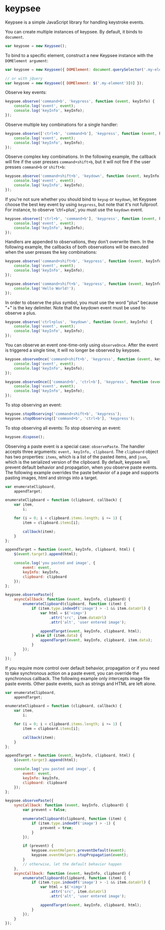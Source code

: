 # keypsee
Keypsee is a simple JavaScript library for handling keystroke events.

You can create multiple instances of keypsee. By default, it binds to ``document``.
```JavaScript
var keypsee = new Keypsee();
```


To bind to a specific element, construct a new Keypsee instance with the ``DOMElement argument``:
```JavaScript
var keypsee = new Keypsee({ DOMElement: document.querySelector('.my-element') });

// or with jQuery
var keypsee = new Keypsee({ DOMElement: $('.my-element')[0] });
```


Observe key events:
```JavaScript
keypsee.observe('command+b', 'keypress', function (event, keyInfo) {
    console.log('event', event);
    console.log('keyInfo', keyInfo);
});
```


Observe multiple key combinations for a single handler:
```JavaScript
keypsee.observe(['ctrl+b', 'command+b'], 'keypress', function (event, keyInfo) {
    console.log('event', event);
    console.log('keyInfo', keyInfo);
});
```


Observe complex key combinations. In the following example, the callback will fire
if the user presses ``command+shift+b``, but it will not fire if the user presses
``command+b`` or ``shift+b``:
```JavaScript
keypsee.observe('command+shift+b', 'keydown', function (event, keyInfo) {
    console.log('event', event);
    console.log('keyInfo', keyInfo);
});
```


If you're not sure whether you should bind to ``keyup`` or ``keydown``, let Keypsee
choose the best key event by using ``keypress``, but note that it's not fullproof. For
instance, to observe 'ctrl+plus', you must use the ``keydown`` event.
```JavaScript
keypsee.observe(['ctrl+b', 'command+b'], 'keypress', function (event, keyInfo) {
    console.log('event', event);
    console.log('keyInfo', keyInfo);
});
```


Handlers are appended to observations, they don't overwrite them. In the following example,
the callbacks of both observations will be executed when the user presses the key combinations:
```JavaScript
keypsee.observe('command+shift+b', 'keypress', function (event, keyInfo) {
    console.log('event', event);
    console.log('keyInfo', keyInfo);
});

keypsee.observe('command+shift+b', 'keypress', function (event, keyInfo) {
    console.log('Hello World!');
});
```


In order to observe the plus symbol, you must use the word "plus" because "+" is the
key delimiter. Note that the keydown event must be used to observe a plus.
```JavaScript
keypsee.observe('ctrl+plus', 'keydown', function (event, keyInfo) {
    console.log('event', event);
    console.log('keyInfo', keyInfo);
});
```


You can observe an event one-time-only using ``observeOnce``. After the event is triggered
a single time, it will no longer be observed by keypsee.
```JavaScript
keypsee.observeOnce('command+shift+b', 'keypress', function (event, keyInfo) {
    console.log('event', event);
    console.log('keyInfo', keyInfo);
});

keypsee.observeOnce(['command+b', 'ctrl+b'], 'keypress', function (event, keyInfo) {
    console.log('event', event);
    console.log('keyInfo', keyInfo);
});
```


To stop observing an event:
```JavaScript
keypsee.stopObserving('command+shift+b', 'keypress');
keypsee.stopObserving(['command+b', 'ctrl+b'], 'keypress');
```


To stop observing all events:
To stop observing an event:
```JavaScript
keypsee.dispose();
```


Observing a paste event is a special case: ``observePaste``. The handler accepts three arguments:
``event, keyInfo, clipboard``. The ``clipboard`` object has two properties: ``items``,
which is a list of the pasted items, and ``json``, which is the serialized version of
the clipboard. By default, keypsee will prevent default behavior and propagation, when you
observe paste events. The following example overrides the paste behavior of a page and supports pasting
images, html and strings into a target.
```JavaScript
var enumerateClipboard,
    appendTarget;

enumerateClipboard = function (clipboard, callback) {
    var item,
        i;

    for (i = 0; i < clipboard.items.length; i += 1) {
        item = clipboard.items[i];

        callback(item);
    }
};

appendTarget = function (event, keyInfo, clipboard, html) {
    $(event.target).append(html);

    console.log('you pasted and image', {
        event: event,
        keyInfo: keyInfo,
        clipboard: clipboard
    });
};

keypsee.observePaste({
    asyncCallback: function (event, keyInfo, clipboard) {
        enumerateClipboard(clipboard, function (item) {
            if (item.type.indexOf('image') > -1 && item.dataUrl) {
                var html = $('<img>')
                    .attr('src', item.dataUrl)
                    .attr('alt', 'user entered image');

                appendTarget(event, keyInfo, clipboard, html);
            } else if (item.data) {
                appendTarget(event, keyInfo, clipboard, item.data);
            }
        });
    }
});
```


If you require more control over default behavior, propagation or if you need to take
synchronous action on a paste event, you can override the synchronous callback. The following
example only intercepts image file paste events. Other paste events, such as strings and HTML
are left alone.
```JavaScript
var enumerateClipboard,
    appendTarget;

enumerateClipboard = function (clipboard, callback) {
    var item,
        i;

    for (i = 0; i < clipboard.items.length; i += 1) {
        item = clipboard.items[i];

        callback(item);
    }
};

appendTarget = function (event, keyInfo, clipboard, html) {
    $(event.target).append(html);

    console.log('you pasted and image', {
        event: event,
        keyInfo: keyInfo,
        clipboard: clipboard
    });
};

keypsee.observePaste({
    syncCallback: function (event, keyInfo, clipboard) {
        var prevent = false;

        enumerateClipboard(clipboard, function (item) {
            if (item.type.indexOf('image') > -1) {
                prevent = true;
            }
        });

        if (prevent) {
            keypsee.eventHelpers.preventDefault(event);
            keypsee.eventHelpers.stopPropagation(event);
        }
        // otherwise, let the default behavior happen
    },
    asyncCallback: function (event, keyInfo, clipboard) {
        enumerateClipboard(clipboard, function (item) {
            if (item.type.indexOf('image') > -1 && item.dataUrl) {
                var html = $('<img>')
                    .attr('src', item.dataUrl)
                    .attr('alt', 'user entered image');

                appendTarget(event, keyInfo, clipboard, html);
            }
        });
    }
});
```


